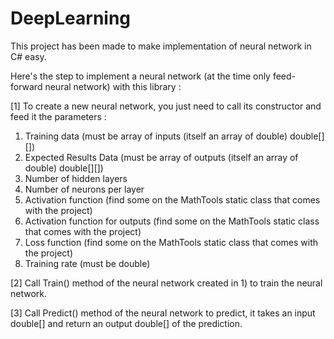 # DeepLearning

This project has been made to make implementation of neural network in C# easy. 

Here's the step to implement a neural network (at the time only feed-forward neural network) with this library :

[1] To create a new neural network, you just need to call its constructor and feed it the parameters :
  1. Training data (must be array of inputs (itself an array of double) double[][])
  2. Expected Results Data (must be array of outputs (itself an array of double) double[][])
  3. Number of hidden layers
  4. Number of neurons per layer
  5. Activation function (find some on the MathTools static class that comes with the project)
  6. Activation function for outputs (find some on the MathTools static class that comes with the project)
  7. Loss function (find some on the MathTools static class that comes with the project)
  8. Training rate (must be double)
  
[2] Call Train() method of the neural network created in 1) to train the neural network.

[3] Call Predict() method of the neural network to predict, it takes an input double[] and return an output double[] of the prediction.
  
